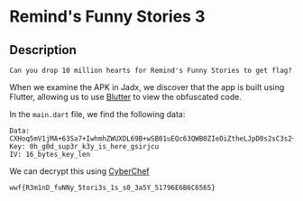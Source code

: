 # Remind's Funny Stories 3

## Description
```
Can you drop 10 million hearts for Remind's Funny Stories to get flag?
```

When we examine the APK in Jadx, we discover that the app is built using Flutter, allowing us to use [Blutter](https://github.com/worawit/blutter) to view the obfuscated code.

In the `main.dart` file, we find the following data:
```
Data: CXHoq5mV1jMA+63Sa7+IwhmhZWUXDL69B+wSB01uEQc63QWB0ZIeOiZtheLJpD0s2sC3s2+9FiWyRA+c1Y+vYw==
Key: 0h_g0d_sup3r_k3y_is_here_gsirjcu
IV: 16_bytes_key_len
```

We can decrypt this using [CyberChef](https://gchq.github.io/CyberChef/#recipe=From_Base64('A-Za-z0-9%2B/%3D',true,false)AES_Decrypt(%7B'option':'UTF8','string':'0h_g0d_sup3r_k3y_is_here_gsirjcu'%7D,%7B'option':'UTF8','string':'16_bytes_key_len'%7D,'CBC','Raw','Raw',%7B'option':'Hex','string':''%7D,%7B'option':'Hex','string':''%7D)&input=Q1hIb3E1bVYxak1BKzYzU2E3K0l3aG1oWldVWERMNjlCK3dTQjAxdUVRYzYzUVdCMFpJZU9pWnRoZUxKcEQwczJzQzNzMis5RmlXeVJBK2MxWSt2WXc9PQ)

```
wwf{R3m1nD_fuNNy_5tori3s_1s_s0_3a5Y_51796E6B6C6565}
```